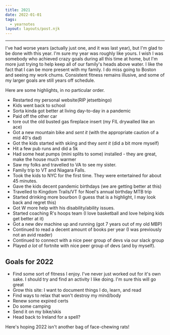 ```yaml
---
title: 2021
date: 2022-01-01
tags:
  - yearnotes 
layout: layouts/post.njk
---
```


<hr>
I've had worse years (actually just one, and it was last year), but I'm glad to be done with this year.  I'm sure my year was roughly like yours. I wish I was somebody who achieved crazy goals during all this time at home, but I'm more just trying to help keep all of our family's heads above water. I like the fact that I can be more present with my family. I do miss going to Boston and seeing my work chums. Consistent fitness remains illusive, and some of my larger goals are still years off schedule.

Here are some highlights, in no particular order.

- Restarted my personal website(RIP jetsetbingo)
- Kids went back to school
- Sorta kinda got better at living day-to-day in a pandemic
- Paid off the other car
- tore out the old busted gas fireplace insert (my FIL drywalled like an ace)
- Got a new mountain bike and *sent it* (with the appropriate caution of a mid 40's dad)
- Got the kids started with skiing and they *sent it* (did a bit more myself)
- Hit a few pub runs and did a 5k
- Had some heat pumps (mini splits to some) installed - they are great, make the house much warmer
- Saw my folks and travelled to VA to see my sister.
- Family trip to VT and Niagara Falls.
- Took the kids to NYC for the first time. They were entertained for about 45 minutes. 
- Gave the kids decent pandemic birthdays (we are getting better at this)
- Travelled to Kingdom Trails/VT for Noel's annual birthday MTB trip
- Started drinking more bourbon (I guess that is a highlight, I may look back and regret this)
- Got W more help with his disability/ability issues.
- Started coaching R's hoops team (I love basketball and love helping kids get better at it)
- Got a new dev machine up and running (got 7 years out of my old MBP)
- Continued to read a decent amount of books per year (I was previously not an avid reader)
- Continued to connect with a nice peer group of devs via our slack group
- Played *a lot* of fortnite with nice peer group of devs (and by myself).


## Goals for 2022
- Find some sort of fitness I enjoy. I've never just worked out for it's own sake. I should try and find an activity I like doing. I'm sure this will go great
- Grow this site: I want to document things I do, learn, and read
- Find ways to relax that won't destroy my mind/body
- Renew some expired certs
- Do some camping 
- Send it on my bike/skis
- Head back to Ireland for a spell?

Here's hoping 2022 isn't another bag of face-chewing rats!
